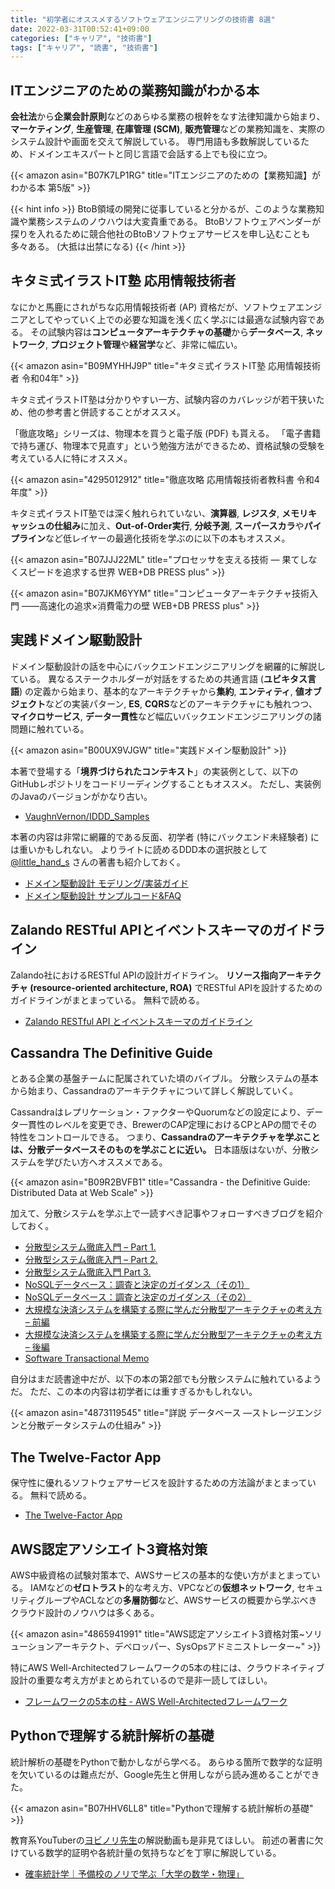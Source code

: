 ```yaml
---
title: "初学者にオススメするソフトウェアエンジニアリングの技術書 8選"
date: 2022-03-31T00:52:41+09:00
categories: ["キャリア", "技術書"]
tags: ["キャリア", "読書", "技術書"]
---
```


## ITエンジニアのための業務知識がわかる本

**会社法**から**企業会計原則**などのあらゆる業務の根幹をなす法律知識から始まり、**マーケティング**, **生産管理**, **在庫管理 (SCM)**, **販売管理**などの業務知識を、実際のシステム設計や画面を交えて解説している。
専門用語も多数解説しているため、ドメインエキスパートと同じ言語で会話する上でも役に立つ。

{{< amazon asin="B07K7LP1RG" title="ITエンジニアのための【業務知識】がわかる本 第5版" >}}

{{< hint info >}}
BtoB領域の開発に従事していると分かるが、このような業務知識や業務システムのノウハウは大変貴重である。
BtoBソフトウェアベンダーが探りを入れるために競合他社のBtoBソフトウェアサービスを申し込むことも多々ある。
(大抵は出禁になる)
{{< /hint >}}

## キタミ式イラストIT塾 応用情報技術者

なにかと馬鹿にされがちな応用情報技術者 (AP) 資格だが、ソフトウェアエンジニアとしてやっていく上での必要な知識を浅く広く学ぶには最適な試験内容である。
その試験内容は**コンピュータアーキテクチャの基礎**から**データベース**, **ネットワーク**, **プロジェクト管理**や**経営学**など、非常に幅広い。

{{< amazon asin="B09MYHHJ9P" title="キタミ式イラストIT塾 応用情報技術者 令和04年" >}}

キタミ式イラストIT塾は分かりやすい一方、試験内容のカバレッジが若干狭いため、他の参考書と併読することがオススメ。

「徹底攻略」シリーズは、物理本を買うと電子版 (PDF) も貰える。
「電子書籍で持ち運び、物理本で見直す」という勉強方法ができるため、資格試験の受験を考えている人に特にオススメ。

{{< amazon asin="4295012912" title="徹底攻略 応用情報技術者教科書 令和4年度" >}}

キタミ式イラストIT塾では深く触れられていない、**演算器**, **レジスタ**, **メモリキャッシュの仕組み**に加え、**Out-of-Order実行**, **分岐予測**, **スーパースカラ**や**パイプライン**など低レイヤーの最適化技術を学ぶのに以下の本もオススメ。

{{< amazon asin="B07JJJ22ML" title="プロセッサを支える技術 ― 果てしなくスピードを追求する世界 WEB+DB PRESS plus" >}}

{{< amazon asin="B07JKM6YYM" title="コンピュータアーキテクチャ技術入門 ――高速化の追求×消費電力の壁 WEB+DB PRESS plus" >}}

## 実践ドメイン駆動設計

ドメイン駆動設計の話を中心にバックエンドエンジニアリングを網羅的に解説している。
異なるステークホルダーが対話をするための共通言語 (**ユビキタス言語**) の定義から始まり、基本的なアーキテクチャから**集約**, **エンティティ**, **値オブジェクト**などの実装パターン, **ES**, **CQRS**などのアーキテクチャにも触れつつ、**マイクロサービス**, **データ一貫性**など幅広いバックエンドエンジニアリングの諸問題に触れている。

{{< amazon asin="B00UX9VJGW" title="実践ドメイン駆動設計" >}}

本著で登場する「**境界づけられたコンテキスト**」の実装例として、以下のGitHubレポジトリをコードリーディングすることもオススメ。
ただし、実装例のJavaのバージョンがかなり古い。

- [VaughnVernon/IDDD_Samples](https://github.com/VaughnVernon/IDDD_Samples)

本著の内容は非常に網羅的である反面、初学者 (特にバックエンド未経験者) には重いかもしれない。
よりライトに読めるDDD本の選択肢として [@little_hand_s](https://twitter.com/little_hand_s) さんの著書も紹介しておく。

- [ドメイン駆動設計 モデリング/実装ガイド](https://little-hands.booth.pm/items/1835632)
- [ドメイン駆動設計 サンプルコード&FAQ](https://little-hands.booth.pm/items/3363104)

## Zalando RESTful APIとイベントスキーマのガイドライン

Zalando社におけるRESTful APIの設計ガイドライン。
**リソース指向アーキテクチャ (resource-oriented architecture, ROA)** でRESTful APIを設計するためのガイドラインがまとまっている。
無料で読める。

- [Zalando RESTful API とイベントスキーマのガイドライン](https://restful-api-guidelines-ja.netlify.app)

## Cassandra The Definitive Guide

とある企業の基盤チームに配属されていた頃のバイブル。
分散システムの基本から始まり、Cassandraのアーキテクチャについて詳しく解説していく。

Cassandraはレプリケーション・ファクターやQuorumなどの設定により、データ一貫性のレベルを変更でき、BrewerのCAP定理におけるCPとAPの間でその特性をコントロールできる。
つまり、**Cassandraのアーキテクチャを学ぶことは、分散データベースそのものを学ぶことに近い。**
日本語版はないが、分散システムを学びたい方へオススメである。

{{< amazon asin="B09R2BVFB1" title="Cassandra - the Definitive Guide: Distributed Data at Web Scale" >}}

加えて、分散システムを学ぶ上で一読すべき記事やフォローすべきブログを紹介しておく。

- [分散型システム徹底入門 – Part 1.](https://postd.cc/a-thorough-introduction-to-distributed-systems-3/)
- [分散型システム徹底入門 – Part 2.](https://postd.cc/a-thorough-introduction-to-distributed-systems-2/)
- [分散型システム徹底入門 Part 3.](https://postd.cc/a-thorough-introduction-to-distributed-systems/)
- [NoSQLデータベース：調査と決定のガイダンス（その1）](https://postd.cc/nosql-databases-a-survey-and-decision-guidance-1/)
- [NoSQLデータベース：調査と決定のガイダンス（その2）](https://postd.cc/nosql-databases-a-survey-and-decision-guidance-2/)
- [大規模な決済システムを構築する際に学んだ分散型アーキテクチャの考え方 – 前編](https://postd.cc/distributed-architecture-concepts-i-have-learned-while-building-payments-systems/)
- [大規模な決済システムを構築する際に学んだ分散型アーキテクチャの考え方 – 後編](https://postd.cc/distributed-architecture-concepts-i-have-learned-while-building-payments-systems-2/)
- [Software Transactional Memo](https://kumagi.hatenablog.com/)

自分はまだ読書途中だが、以下の本の第2部でも分散システムに触れているようだ。
ただ、この本の内容は初学者には重すぎるかもしれない。

{{< amazon asin="4873119545" title="詳説 データベース ―ストレージエンジンと分散データシステムの仕組み" >}}

## The Twelve-Factor App

保守性に優れるソフトウェアサービスを設計するための方法論がまとまっている。
無料で読める。

- [The Twelve-Factor App](https://12factor.net/ja/)

## AWS認定アソシエイト3資格対策

AWS中級資格の試験対策本で、AWSサービスの基本的な使い方がまとまっている。
IAMなどの**ゼロトラスト**的な考え方、VPCなどの**仮想ネットワーク**, セキュリティグループやACLなどの**多層防御**など、AWSサービスの概要から学ぶべきクラウド設計のノウハウは多くある。

{{< amazon asin="4865941991" title="AWS認定アソシエイト3資格対策~ソリューションアーキテクト、デベロッパー、SysOpsアドミニストレーター~" >}}

特にAWS Well-Architectedフレームワークの5本の柱には、クラウドネイティブ設計の重要な考え方がまとめられているので是非一読してほしい。

- [フレームワークの5本の柱 - AWS Well-Architectedフレームワーク](https://wa.aws.amazon.com/wellarchitected/2020-07-02T19-33-23/wat.pillars.wa-pillars.ja.html)

## Pythonで理解する統計解析の基礎

統計解析の基礎をPythonで動かしながら学べる。
あらゆる箇所で数学的な証明を欠いているのは難点だが、Google先生と併用しながら読み進めることができた。

{{< amazon asin="B07HHV6LL8" title="Pythonで理解する統計解析の基礎" >}}

教育系YouTuberの[ヨビノリ先生](https://yobinori.jp/index.html)の解説動画も是非見てほしい。
前述の著書に欠けている数学的証明や各統計量の気持ちなどを丁寧に解説している。

- [確率統計学｜予備校のノリで学ぶ「大学の数学・物理」](https://yobinori.jp/video/probability-statistics.html)